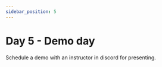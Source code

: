 ```yaml
---
sidebar_position: 5
---
```


# Day 5 - Demo day

Schedule a demo with an instructor in discord for presenting.